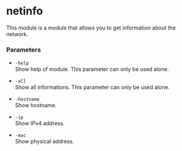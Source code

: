 # netinfo

This module is a module that allows you to get information about the network.

### Parameters

+ ``-help``<br>
    Show help of module. This parameter can only be used alone.

+ ``-all``<br>
    Show all informations. This parameter can only be used alone.

+ ``-hostname``<br>
    Show hostname.

+ ``-ip``<br>
    Show IPv4 address.

+ ``-mac``<br>
    Show physical address.
